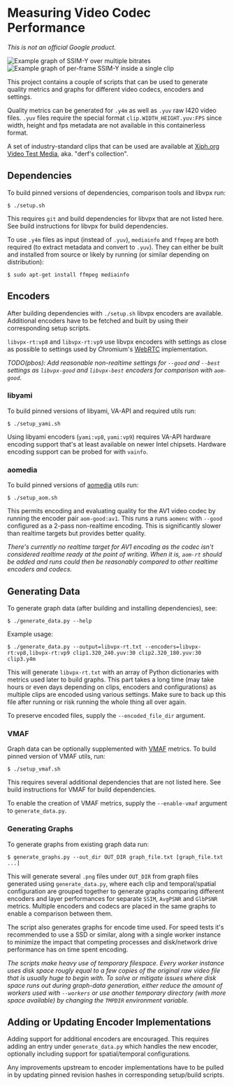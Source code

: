 # Measuring Video Codec Performance

_This is not an official Google product._

![Example graph of SSIM-Y over multiple bitrates](example-ssim-y.png)
![Example graph of per-frame SSIM-Y inside a single clip](example-frame-ssim-y.png)

This project contains a couple of scripts that can be used to generate quality
metrics and graphs for different video codecs, encoders and settings.

Quality metrics can be generated for `.y4m` as well as `.yuv` raw I420 video
files. `.yuv` files require the special format `clip.WIDTH_HEIGHT.yuv:FPS` since
width, height and fps metadata are not available in this containerless format.

A set of industry-standard clips that can be used are available at
[Xiph.org Video Test Media](https://media.xiph.org/video/derf/), aka. "derf's
collection".


## Dependencies

To build pinned versions of dependencies, comparison tools and libvpx run:

    $ ./setup.sh

This requires `git` and build dependencies for libvpx that are not listed here.
See build instructions for libvpx for build dependencies.

To use `.y4m` files as input (instead of `.yuv`), `mediainfo` and `ffmpeg` are
both required (to extract metadata and convert to `.yuv`). They can either be
built and installed from source or likely by running (or similar depending on
distribution):

    $ sudo apt-get install ffmpeg mediainfo


## Encoders

After building dependencies with `./setup.sh` libvpx encoders are available.
Additional encoders have to be fetched and built by using their corresponding
setup scripts.

`libvpx-rt:vp8` and `libvpx-rt:vp9` use libvpx encoders with settings as close
as possible to settings used by Chromium's [WebRTC](https://code.webrtc.org)
implementation.

_TODO(pbos): Add reasonable non-realtime settings for `--good` and `--best`
settings as `libvpx-good` and `libvpx-best` encoders for comparison with
`aom-good`._

### libyami

To build pinned versions of libyami, VA-API and required utils run:

    $ ./setup_yami.sh

Using libyami encoders (`yami:vp8`, `yami:vp9`) requires VA-API hardware
encoding support that's at least available on newer Intel chipsets. Hardware
encoding support can be probed for with `vainfo`.

### aomedia

To build pinned versions of [aomedia](http://aomedia.org/) utils run:

    $ ./setup_aom.sh

This permits encoding and evaluating quality for the AV1 video codec by running
the encoder pair `aom-good:av1`. This runs a runs `aomenc` with `--good`
configured as a 2-pass non-realtime encoding. This is significantly slower than
realtime targets but provides better quality.

_There's currently no realtime target for AV1 encoding as the codec isn't
considered realtime ready at the point of writing. When it is, `aom-rt` should
be added and runs could then be reasonably compared to other realtime encoders
and codecs._


## Generating Data

To generate graph data (after building and installing dependencies), see:

    $ ./generate_data.py --help

Example usage:

    $ ./generate_data.py --output=libvpx-rt.txt --encoders=libvpx-rt:vp8,libvpx-rt:vp9 clip1.320_240.yuv:30 clip2.320_180.yuv:30 clip3.y4m

This will generate `libvpx-rt.txt` with an array of Python dictionaries with
metrics used later to build graphs. This part takes a long time (may take hours
or even days depending on clips, encoders and configurations) as multiple clips
are encoded using various settings. Make sure to back up this file after running
or risk running the whole thing all over again.

To preserve encoded files, supply the `--encoded_file_dir` argument.

### VMAF

Graph data can be optionally supplemented with
[VMAF](https://github.com/Netflix/vmaf) metrics. To build pinned version of VMAF
utils, run:

    $ ./setup_vmaf.sh

This requires several additional dependencies that are not listed here.
See build instructions for VMAF for build dependencies.

To enable the creation of VMAF metrics, supply the `--enable-vmaf` argument to
`generate_data.py`.

### Generating Graphs

To generate graphs from existing graph data run:

    $ generate_graphs.py --out_dir OUT_DIR graph_file.txt [graph_file.txt ...]

This will generate several `.png` files under `OUT_DIR` from graph files
generated using `generate_data.py`, where each clip and temporal/spatial
configuration are grouped together to generate graphs comparing different
encoders and layer performances for separate `SSIM`, `AvgPSNR` and `GlbPSNR`
metrics. Multiple encoders and codecs are placed in the same graphs to enable a
comparison between them.

The script also generates graphs for encode time used. For speed tests it's
recommended to use a SSD or similar, along with a single worker instance to
minimize the impact that competing processes and disk/network drive performance
has on time spent encoding.

_The scripts make heavy use of temporary filespace. Every worker instance uses
disk space rougly equal to a few copies of the original raw video file that is
usually huge to begin with. To solve or mitigate issues where disk space runs
out during graph-data generation, either reduce the amount of workers used with
`--workers` or use another temporary directory (with more space available) by
changing the `TMPDIR` environment variable._

## Adding or Updating Encoder Implementations

Adding support for additional encoders are encouraged. This requires adding an
entry under `generate_data.py` which handles the new encoder, optionally
including support for spatial/temporal configurations.

Any improvements upstream to encoder implementations have to be pulled in by
updating pinned revision hashes in corresponding setup/build scripts.
